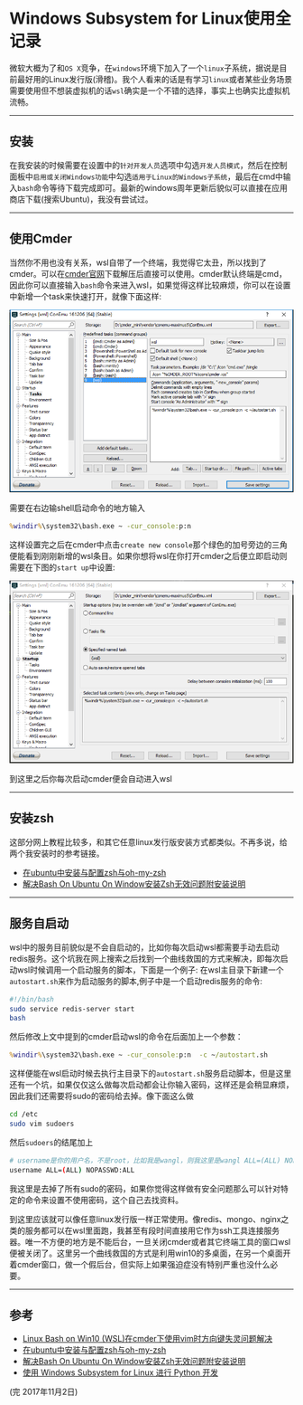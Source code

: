 # Windows Subsystem for Linux使用全记录
微软大概为了和```OS X```竞争，在```windows```环境下加入了一个```linux```子系统，据说是目前最好用的Linux发行版(滑稽)。我个人看来的话是有学习```linux```或者某些业务场景需要使用但不想装虚拟机的话```wsl```确实是一个不错的选择，事实上也确实比虚拟机流畅。

---
## 安装
在我安装的时候需要在设置中的```针对开发人员```选项中勾选```开发人员模式```，然后在控制面板中```启用或关闭Windows功能```中勾选```适用于Linux的Windows子系统```，最后在cmd中输入```bash```命令等待下载完成即可。最新的windows周年更新后貌似可以直接在应用商店下载(搜索Ubuntu)，我没有尝试过。

---
## 使用Cmder
当然你不用也没有关系，wsl自带了一个终端，我觉得它太丑，所以找到了cmder。可以在[cmder官网](http://cmder.net/)下载解压后直接可以使用。cmder默认终端是cmd，因此你可以直接输入```bash```命令来进入wsl，如果觉得这样比较麻烦，你可以在设置中新增一个task来快速打开，就像下面这样:

![cmder_setting](assets/cmder_setting.png)

需要在右边输shell启动命令的地方输入
```cmd
%windir%\system32\bash.exe ~ -cur_console:p:n 
```
这样设置完之后在cmder中点击```create new console```那个绿色的加号旁边的三角便能看到刚刚新增的wsl条目。如果你想将wsl在你打开cmder之后便立即启动则需要在下图的```start up```中设置:

![start_up_setting](assets/start_up_setting.png)

到这里之后你每次启动cmder便会自动进入wsl

---
## 安装zsh
这部分网上教程比较多，和其它任意linux发行版安装方式都类似。不再多说，给两个我安装时的参考链接。
- [在ubuntu中安装与配置zsh与oh-my-zsh](http://www.jianshu.com/p/546effd99c35)
- [解决Bash On Ubuntu On Window安装Zsh无效问题附安装说明](http://www.jianshu.com/p/9a575dda0eff)

---
## 服务自启动
wsl中的服务目前貌似是不会自启动的，比如你每次启动wsl都需要手动去启动redis服务。这个坑我在网上搜索之后找到一个曲线救国的方式来解决，即每次启动wsl时候调用一个启动服务的脚本，下面是一个例子:
在wsl主目录下新建一个```autostart.sh```来作为启动服务的脚本,例子中是一个启动redis服务的命令:
```bash
#!/bin/bash
sudo service redis-server start
bash
```
然后修改上文中提到的cmder启动wsl的命令在后面加上一个参数：
```cmd
%windir%\system32\bash.exe ~ -cur_console:p:n  -c ~/autostart.sh
```
这样便能在wsl启动时候去执行主目录下的```autostart.sh```服务启动脚本，但是这里还有一个坑，如果仅仅这么做每次启动都会让你输入密码，这样还是会稍显麻烦，因此我们还需要将sudo的密码给去掉。像下面这么做
```bash
cd /etc
sudo vim sudoers
```
然后```sudoers```的结尾加上
```bash
# username是你的用户名，不是root，比如我是wangl，则我这里是wangl ALL=(ALL) NOPASSWD:ALL
username ALL=(ALL) NOPASSWD:ALL
```
我这里是去掉了所有sudo的密码，如果你觉得这样做有安全问题那么可以针对特定的命令来设置不使用密码，这个自己去找资料。

到这里应该就可以像任意linux发行版一样正常使用。像redis、mongo、nginx之类的服务都可以在wsl里面跑，我甚至有段时间直接用它作为ssh工具连接服务器。唯一不方便的地方是不能后台，一旦关闭cmder或者其它终端工具的窗口wsl便被关闭了。这里另一个曲线救国的方式是利用win10的多桌面，在另一个桌面开着cmder窗口，做一个假后台，但实际上如果强迫症没有特别严重也没什么必要。

---
## 参考
- [Linux Bash on Win10 (WSL)在cmder下使用vim时方向键失灵问题解决](http://www.cnblogs.com/hujq1029/p/6549073.html)
- [在ubuntu中安装与配置zsh与oh-my-zsh](http://www.jianshu.com/p/546effd99c35)
- [解决Bash On Ubuntu On Window安装Zsh无效问题附安装说明](http://www.jianshu.com/p/9a575dda0eff)
- [使用 Windows Subsystem for Linux 进行 Python 开发](https://blog.kdwycz.com/archives/%E4%BD%BF%E7%94%A8Windows%20Subsystem%20for%20Linux/)


(完 2017年11月2日)